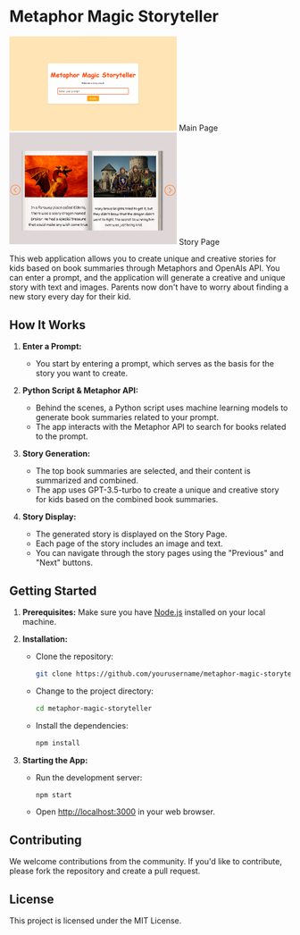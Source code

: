 # Metaphor Magic Storyteller

<img src="./metaphor_main.png" width="300" alt="Main Page">
Main Page

<img src="./metaphor_story.png" width="300" alt="Story Page">
Story Page


This web application allows you to create unique and creative stories for kids based on book summaries through Metaphors and OpenAIs API. You can enter a prompt, and the application will generate a creative and unique story with text and images. Parents now don't have to worry about finding a new story every day for their kid.

## How It Works

1. **Enter a Prompt:**
   - You start by entering a prompt, which serves as the basis for the story you want to create.

2. **Python Script & Metaphor API:**
   - Behind the scenes, a Python script uses machine learning models to generate book summaries related to your prompt.
   - The app interacts with the Metaphor API to search for books related to the prompt.

3. **Story Generation:**
   - The top book summaries are selected, and their content is summarized and combined.
   - The app uses GPT-3.5-turbo to create a unique and creative story for kids based on the combined book summaries.

4. **Story Display:**
   - The generated story is displayed on the Story Page.
   - Each page of the story includes an image and text.
   - You can navigate through the story pages using the "Previous" and "Next" buttons.

## Getting Started

1. **Prerequisites:** Make sure you have [Node.js](https://nodejs.org/) installed on your local machine.

2. **Installation:**

   - Clone the repository:
     ```bash
     git clone https://github.com/yourusername/metaphor-magic-storyteller.git
     ```
   - Change to the project directory:
     ```bash
     cd metaphor-magic-storyteller
     ```
   - Install the dependencies:
     ```bash
     npm install
     ```

3. **Starting the App:**
   - Run the development server:
     ```bash
     npm start
     ```
   - Open [http://localhost:3000](http://localhost:3000) in your web browser.

## Contributing

We welcome contributions from the community. If you'd like to contribute, please fork the repository and create a pull request.

## License

This project is licensed under the MIT License.
